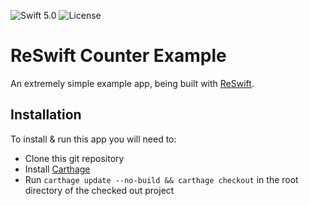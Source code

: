 ![Swift 5.0](https://img.shields.io/badge/Swift-5.0-blue.svg?style=flat)
![License](https://img.shields.io/github/license/ReSwift/CounterExample-Navigation-TimeTravel.svg?style=flat)

# ReSwift Counter Example

An extremely simple example app, being built with [ReSwift](https://github.com/ReSwift/ReSwift).

## Installation

To install & run this app you will need to:

- Clone this git repository
- Install [Carthage](https://github.com/carthage/carthage)
- Run `carthage update --no-build && carthage checkout` in the root directory of the checked out project
